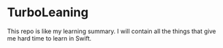 # TurboLeaning
This repo is like my learning summary. I will contain all the things that give me hard time to learn in Swift.
